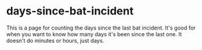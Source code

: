 days-since-bat-incident
=======================

This is a page for counting the days since the last bat incident. It's good for when you want to know how many days it's been since the last one. It doesn't do minutes or hours, just days.

